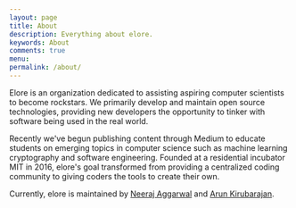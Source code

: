 ```yaml
---
layout: page
title: About
description: Everything about elore.
keywords: About
comments: true
menu: 
permalink: /about/
---
```


Elore is an organization dedicated to assisting aspiring computer scientists to become rockstars. We primarily develop and maintain open source technologies, providing new developers the opportunity to tinker with software being used in the real world. 

Recently we've begun publishing content through Medium to educate students on emerging topics in computer science such as machine learning cryptography and software engineering. Founded at a residential incubator MIT in 2016, elore's goal transformed from providing a centralized coding community to giving coders the tools to create their own.

Currently, elore is maintained by [Neeraj Aggarwal](https://neerajaggarwal.com) and [Arun Kirubarajan](https://kirubarajan.com/).